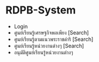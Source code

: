 # RDPB-System
- Login
- ศูนย์เรียนรู้เศรษฐกิจพอเพียง [Search]
- ศูนย์เรียนรู้ตามแนวพระราชดำริ [Search]
- ศูนย์เรียนรู้หน่วยงานต่างๆ [Search]
- อนุมัติศูนย์เรียนรู้หน่วยงานต่างๆ
